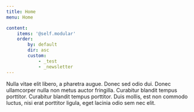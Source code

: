 ```yaml
---
title: Home
menu: Home

content:
    items: '@self.modular'
    order:
        by: default
        dir: asc
        custom:
            - _test
            - _newsletter
---
```

Nulla vitae elit libero, a pharetra augue. Donec sed odio dui. Donec ullamcorper nulla non metus auctor fringilla. Curabitur blandit tempus porttitor. Curabitur blandit tempus porttitor. Duis mollis, est non commodo luctus, nisi erat porttitor ligula, eget lacinia odio sem nec elit.
